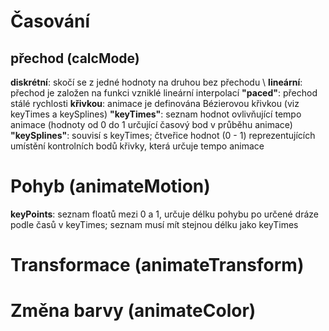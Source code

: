 Časování
========
přechod (calcMode)
--------
__diskrétní__: skočí se z jedné hodnoty na druhou bez přechodu \\ 
__lineární__: přechod je založen na funkci vzniklé lineární interpolací
__"paced"__: přechod stálé rychlosti
__křivkou__: animace je definována Bézierovou křivkou (viz keyTimes a keySplines)
__"keyTimes"__: seznam hodnot ovlivňující tempo animace (hodnoty od 0 do 1 určující časový bod v průběhu animace)
__"keySplines"__: souvisí s keyTimes; čtveřice hodnot (0 - 1) reprezentujících umístění kontrolních bodů křivky, která určuje tempo animace

Pohyb (animateMotion)
=====================
__keyPoints__: seznam floatů mezi 0 a 1, určuje délku pohybu po určené dráze podle časů v keyTimes; seznam musí mít stejnou délku jako keyTimes

Transformace (animateTransform)
===============================

Změna barvy (animateColor)
==========================
